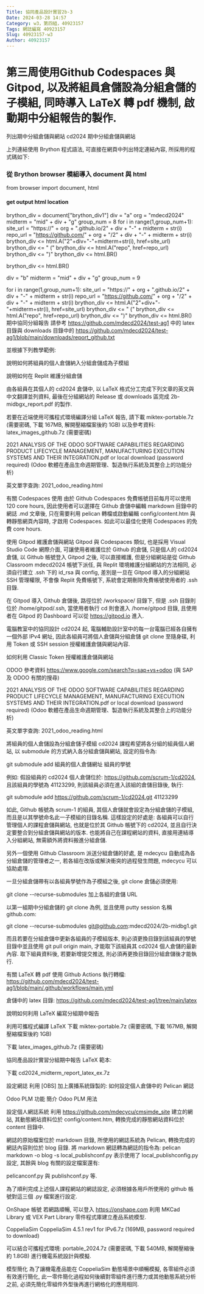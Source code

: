 ```yaml
---
Title: 協同產品設計實習2b-3
Date: 2024-03-28 14:57
Category: w3，第四組，40923157
Tags: 網誌編寫 40923157
Slug: 40923157-w3
Author: 40923157
---
```

# 第三周使用Github Codespaces 與 Gitpod, 以及將組員倉儲設為分組倉儲的子模組, 同時導入 LaTeX 轉 pdf 機制, 啟動期中分組報告的製作.

列出期中分組倉儲與網站
cd2024 期中分組倉儲與網站

上列連結使用 Brython 程式語法, 可直接在網頁中列出特定連結內容, 所採用的程式碼如下:
### 從 Brython browser 模組導入 document 與 html
from browser import document, html
#### get output html location
brython_div = document["brython_div1"]
div = "a"
org = "mdecd2024"
midterm = "mid" + div + "g"
group_num = 8
for i in range(1,group_num+1):
    site_url = "https://" + org + ".github.io/2" + div + "-" + midterm + str(i)
    repo_url = "https://github.com/" + org + "/2" + div + "-" + midterm + str(i)
    brython_div <= html.A("2"+div+"-"+midterm+str(i), href=site_url)
    brython_div <= " ("
    brython_div <= html.A("repo", href=repo_url)
    brython_div <= ")"
    brython_div <= html.BR()
 
brython_div <= html.BR()
 
div = "b"
midterm = "mid" + div + "g"
group_num = 9
 
for i in range(1,group_num+1):
    site_url = "https://" + org + ".github.io/2" + div + "-" + midterm + str(i)
    repo_url = "https://github.com/" + org + "/2" + div + "-" + midterm + str(i)
    brython_div <= html.A("2"+div+"-"+midterm+str(i), href=site_url)
    brython_div <= " ("
    brython_div <= html.A("repo", href=repo_url)
    brython_div <= ")"
    brython_div <= html.BR()
期中協同分組報告
請參考 https://github.com/mdecd2024/test-ag1 中的 latex 目錄與 downloads 目錄中的 https://github.com/mdecd2024/test-ag1/blob/main/downloads/report_github.txt

並根據下列教學範例:

說明如何將組員的個人倉儲納入分組倉儲成為子模組

說明如何在 Replit 維護分組倉儲

由各組員在其個人的 cd2024 倉儲中, 以 LaTeX 格式分工完成下列文章的英文與中文翻譯並列資料, 最後在分組網站的 Release 或 downloads 區完成 2b-midbgx_report.pdf 的製作.

若要在近端使用可攜程式環境編譯分組 LaTeX 報告, 請下載 miktex-portable.7z (需要密碼, 下載 167MB, 解開壓縮檔案後約 1GB) 以及參考資料: latex_images_github.7z (需要密碼)

2021 ANALYSIS OF THE ODOO SOFTWARE CAPABILITIES REGARDING PRODUCT LIFECYCLE MANAGEMENT, MANUFACTURING EXECUTION SYSTEMS AND THEIR INTEGRATION.pdf or local download (password required) (Odoo 軟體在產品生命週期管理、製造執行系統及其整合上的功能分析)

英文單字查詢: 2021_odoo_reading.html

有關 Codespaces 使用
由於 Github Codespaces 免費帳號目前每月可以使用 120 core hours, 因此使用者可以選擇在 Github 倉儲中編輯 markdown 目錄中的網誌 .md 文章後, 只在需要利用 pelican 轉檔或啟動編輯 config/content.htm 與轉靜態網頁內容時, 才啟用 Codespaces. 如此可以最佳化使用 Codespaces 的免費 core hours.

使用 Gitpod 維護倉儲與網站
Gitpod 與 Codespaces 類似, 也是採用 Visual Studio Code 網際介面, 可讓使用者維護位於 Github 的倉儲, 只是個人的 cd2024 倉儲, 以 Github 帳號登入 Gitpod 之後, 可以直接維護, 但是分組網站是從 Github Classroom mdecd2024 帳號下派任, 與 Replit 環境維護分組網站的方法相同, 必須自行建立 .ssh 下的 id_rsa 與 config, 差別是一旦在 Gitpod 導入的分組網站 SSH 管理權限, 不會像 Replit 免費帳號下, 系統會定期刪除免費帳號使用者的 .ssh 目錄.

在 Gitpod 導入 Github 倉儲後, 路徑位於 /workspace/ 目錄下, 但是 .ssh 目錄則位於 /home/gitpod/.ssh, 當使用者執行 cd 則會進入 /home/gitpod 目錄, 且使用者在 Gitpod 的 Dashboard 可以從 https://gitpod.io 進入.

電腦教室中的協同設計
cd2024 起, 電腦輔助設計室中的每一台電腦已經各自擁有一個外部 IPv4 網址, 因此各組員可將個人倉儲與分組倉儲 git clone 至隨身碟, 利用 Token 或 SSH session 授權維護倉儲與網站內容.

如何利用 Classic Token 授權維護倉儲與網站

ODOO 參考資料
https://www.google.com/search?q=sap+vs+odoo (與 SAP 及 ODOO 有關的搜尋)

2021 ANALYSIS OF THE ODOO SOFTWARE CAPABILITIES REGARDING PRODUCT LIFECYCLE MANAGEMENT, MANUFACTURING EXECUTION SYSTEMS AND THEIR INTEGRATION.pdf or local download (password required) (Odoo 軟體在產品生命週期管理、製造執行系統及其整合上的功能分析)

英文單字查詢: 2021_odoo_reading.html

將組員的個人倉儲設為分組倉儲子模組
cd2024 課程希望將各分組的組員個人網站, 以 submodule 的方式納入各分組倉儲與網站, 設定的指令為:

git submodule add 組員的個人倉儲網址 組員的學號

例如: 假設組員的 cd2024 個人倉儲位於: https://github.com/scrum-1/cd2024, 且該組員的學號為 41123299, 則該組員必須在進入該組的倉儲目錄後, 執行:

git submodule add https://github.com/scrum-1/cd2024.git 41123299

如此, Github 帳號為 scrum-1 的組員, 其個人倉儲就會設定為分組倉儲的子模組, 而且是以其學號命名此一子模組的目錄名稱. 這樣設定的好處是: 各組員可以自行管理個人的課程倉儲與網站, 也就是位於其 Github 帳號下的 cd2024, 並且自行決定要整合到分組倉儲與網站的版本. 也能將自己在課程網站的資料, 直接用連結導入分組網站, 無需額外將資料搬進分組倉儲.

另外一個使用 Github Classroom 派送分組倉儲的好處, 是 mdecycu 自動成為各分組倉儲的管理者之一, 若各組在改版或解決衝突的過程發生問題, mdecycu 可以協助處理.

一旦分組倉儲帶有以各組員學號作為子模組之後, git clone 倉儲必須使用:

git clone --recurse-submodules 加上各組的倉儲 URL

以第一組期中分組倉儲的 git clone 為例, 並且使用 putty session 名稱 github.com:

git clone --recurse-submodules git@github.com:mdecd2024/2b-midbg1.git

而且若要在分組倉儲中更新各組員的子模組版本, 則必須更換目錄到該組員的學號目錄中並且使用 git pull origin main, 才能取下該組員其 cd2024 個人倉儲的最新內容. 取下組員資料後, 若要新增提交推送, 則必須再更換目錄回分組倉儲後才能執行.

有關 LaTeX 轉 pdf
使用 Github Actions 執行轉檔: https://github.com/mdecd2024/test-ag1/blob/main/.github/workflows/main.yml

倉儲中的 latex 目錄: https://github.com/mdecd2024/test-ag1/tree/main/latex

說明如何利用 LaTeX 編寫分組期中報告

利用可攜程式編譯 LaTeX
下載 miktex-portable.7z (需要密碼, 下載 167MB, 解開壓縮檔案後約 1GB)

下載 latex_images_github.7z (需要密碼)

協同產品設計實習分組期中報告 LaTeX 範本:

下載 cd2024_midterm_report_latex_ex.7z

設定網誌
利用 [OBS] 加上廣播系統錄製的: 如何設定個人倉儲中的 Pelican 網誌

Odoo PLM 功能
簡介 Odoo PLM 用法

設定個人網誌系統
利用 https://github.com/mdecycu/cmsimde_site 建立的網站, 其動態網站資料位於 config/content.htm, 轉換完成的靜態網站資料位於 content 目錄中.

網誌的原始檔案位於 markdown 目錄, 所使用的網誌系統為 Pelican, 轉換完成的網誌內容則位於 blog 目錄. 將 markdown 網誌轉為網誌的指令為: pelican markdown -o blog -s local_publishconf.py 表示使用了 local_publishconfig.py 設定, 其餘與 blog 有關的設定檔案還有:

pelicanconf.py 與 publishconf.py 等.

為了順利完成上述個人課程網站的網誌設定, 必須根據各用戶所使用的 github 帳號對這三個 .py 檔案進行設定.

OnShape 帳號
若網路順暢, 可以登入 https://onshape.com 利用 MKCad Library 或 VEX Part Library 零件程式庫建立產品系統模型.

CoppeliaSim
CoppeliaSim 4.5.1 rev1 for IPv6.7z (169MB, password required to download)

可以結合可攜程式環境: portable_2024.7z (需要密碼, 下載 540MB, 解開壓縮後約 1.8GB) 進行機電系統設計與模擬.

模型簡化
為了讓機電產品能在 CoppeliaSim 動態場景中順暢模擬, 各零組件必須有效進行簡化, 此一零件簡化過程如何後續對零組件進行應力或其他動態系統分析之前, 必須先簡化零組件外型後再進行網格化的應用相同.


